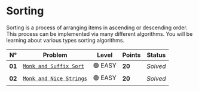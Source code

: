 # Sorting

Sorting is a process of arranging items in ascending or descending order. This process can be implemented via many different algorithms. You will be learning about various types sorting algorithms.

| N°     | Problem                                                      | Level   | Points | Status   |
| ------ | ------------------------------------------------------------ | ------- | ------ | -------- |
| **01** | [`Monk and Suffix Sort`](./Monk-and-Suffix-Sort/README.md)   | 🟢 EASY | **20** | _Solved_ |
| **02** | [`Monk and Nice Strings`](./Monk-and-Nice-Strings/README.md) | 🟢 EASY | **20** | _Solved_ |

